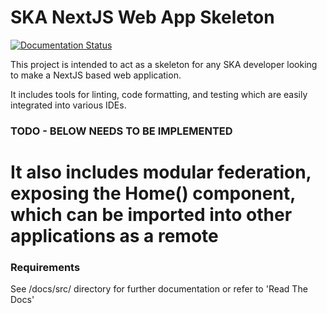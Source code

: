 # SKA NextJS Web App Skeleton

[![Documentation Status](https://readthedocs.org/projects/ska-react-webapp-skeleton/badge/?version=latest)](https://developer.skatelescope.org/projects/ska-react-webapp-skeleton/en/latest/?badge=latest)

This project is intended to act as a skeleton for any SKA developer looking to make a NextJS based web application.

It includes tools for linting, code formatting, and testing which are easily integrated into various IDEs.

### TODO - BELOW NEEDS TO BE IMPLEMENTED
# It also includes modular federation, exposing the Home() component, which can be imported into other applications as a remote

### Requirements

See /docs/src/ directory for further documentation or refer to 'Read The Docs'
